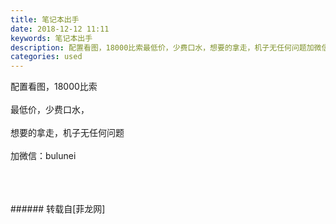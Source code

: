 ```yaml
---
title: 笔记本出手
date: 2018-12-12 11:11
keywords: 笔记本出手
description: 配置看图，18000比索最低价，少费口水，想要的拿走，机子无任何问题加微信：bulunei
categories: used
---
```

<td class="t_f" id="postmessage_2454045">

配置看图，18000比索<br/>
<br/>
最低价，少费口水，<br/>
<br/>
想要的拿走，机子无任何问题<br/>
<br/>
加微信：bulunei<br/>
<img alt="" border="0" class="zoom" data-cf-modified-7fa2beb3b0cfe31282d3b65d-="" file="http://www.flw.ph/data/appbyme/upload/image/201812/12/JAFmdz4qOkFK.jpg" id="aimg_xpj4a" lazyloadthumb="1" onclick="" onmouseover="" src="http://www.flw.ph/data/appbyme/upload/image/201812/12/JAFmdz4qOkFK.jpg"/><br/>
<br/>
<img alt="" border="0" class="zoom" data-cf-modified-7fa2beb3b0cfe31282d3b65d-="" file="http://www.flw.ph/data/appbyme/upload/image/201812/12/gUm4Q6sBnEiC.jpg" id="aimg_O75rp" lazyloadthumb="1" onclick="" onmouseover="" src="http://www.flw.ph/data/appbyme/upload/image/201812/12/gUm4Q6sBnEiC.jpg"/><br/>
<br/>
<img alt="" border="0" class="zoom" data-cf-modified-7fa2beb3b0cfe31282d3b65d-="" file="http://www.flw.ph/data/appbyme/upload/image/201812/12/8F4jYjBSEcik.jpg" id="aimg_jr13y" lazyloadthumb="1" onclick="" onmouseover="" src="http://www.flw.ph/data/appbyme/upload/image/201812/12/8F4jYjBSEcik.jpg"/><br/>
<br/>
</td>
###### 转载自[菲龙网]